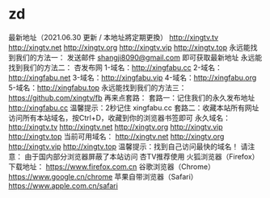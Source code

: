 # zd
最新地址（2021.06.30 更新 / 本地址將定期更換）  http://xingtv.tv  http://xingtv.net  http://xingtv.org  http://xingtv.vip  http://xingtv.top  永远能找到我们的方法一： 发送邮件 shangji8090@gmail.com 即可获取最新地址  永远能找到我们的方法二：  杏发布网  1-域名：http://xingfabu.cc  2-域名：http://xingfabu.net  3-域名：http://xingfabu.vip  4-域名：http://xingfabu.org  5-域名：http://xingfabu.top  永远能找到我们的方法三： https://github.com/xingtv/fb  再来点套路： 套路一：记住我们的永久发布地址  http://xingfabu.cc  温馨提示：2秒记住 xingfabu.cc  套路二：收藏本站所有网址 访问所有本站域名，按Ctrl+D，收藏到你的浏览器书签即可  永久域名：  http://xingtv.tv  http://xingtv.net  http://xingtv.org  http://xingtv.vip  http://xingtv.top  当前可用域名：  http://xingtv.net  http://xingtv.org  http://xingtv.vip  http://xingtv.top  温馨提示：找到自己访问最快的域名！  请注意： 由于国内部分浏览器屏蔽了本站访问  杏TV推荐使用  火狐浏览器（Firefox） 下载地址： https://www.firefox.com.cn  谷歌浏览器（Chrome） https://www.google.cn/chrome  苹果自带浏览器（Safari） https://www.apple.com.cn/safari
